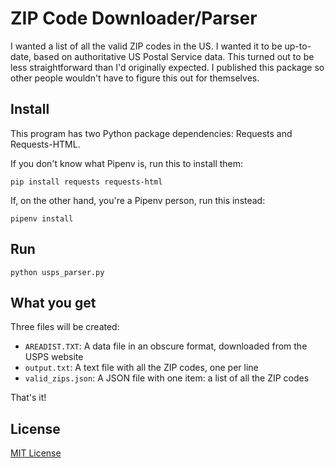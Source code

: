 # ZIP Code Downloader/Parser

I wanted a list of all the valid ZIP codes in the US. I wanted it to be
up-to-date, based on authoritative US Postal Service data. This turned out to
be less straightforward than I'd originally expected. I published this
package so other people wouldn't have to figure this out for themselves.

## Install

This program has two Python package dependencies: Requests and Requests-HTML.

If you don't know what Pipenv is, run this to install them:

```shell
pip install requests requests-html
```

If, on the other hand, you're a Pipenv person, run this instead:

```shell
pipenv install
```

## Run

```shell
python usps_parser.py
```

## What you get

Three files will be created:

* `AREADIST.TXT`: A data file in an obscure format, downloaded from the USPS website
* `output.txt`: A text file with all the ZIP codes, one per line
* `valid_zips.json`: A JSON file with one item: a list of all the ZIP codes

That's it!

## License

[MIT License](LICENSE)
